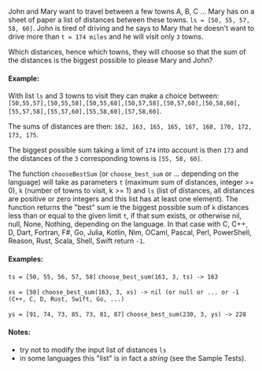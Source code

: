 John and Mary want to travel between a few towns A, B, C ... Mary has on a sheet of paper a list of distances between these towns.
`ls = [50, 55, 57, 58, 60]`.
John is tired of driving and he says to Mary that he doesn't want to drive more than `t = 174 miles` and he
will visit only `3` towns.

Which distances, hence which towns, they will choose so that the sum of the distances is the biggest possible to please Mary and John?

#### Example: 

With list `ls` and 3 towns to visit they can make a choice between: 
`[50,55,57],[50,55,58],[50,55,60],[50,57,58],[50,57,60],[50,58,60],[55,57,58],[55,57,60],[55,58,60],[57,58,60]`.

The sums of distances are then:
`162, 163, 165, 165, 167, 168, 170, 172, 173, 175`.

The biggest possible sum taking a limit of `174` into account is then `173` and the distances of the `3` 
corresponding towns is `[55, 58, 60]`.

The function `chooseBestSum` (or `choose_best_sum` or ... depending on the language) will take as parameters `t` (maximum sum of distances, integer >= 0), `k` (number of towns to visit, k >= 1) 
and `ls` (list of distances, all distances are positive or zero integers and this list has at least one element).
The function returns the "best" sum ie the biggest possible sum of `k` distances less than or equal to the given limit `t`, if that sum exists,
or otherwise nil, null, None, Nothing, depending on the language. In that case with C, C++, D, Dart, Fortran, F#, Go, Julia, Kotlin, Nim, OCaml, Pascal, Perl, PowerShell, Reason, Rust, Scala, Shell, Swift return `-1`.

#### Examples: 

`ts = [50, 55, 56, 57, 58]`
`choose_best_sum(163, 3, ts) -> 163`

`xs = [50]`
`choose_best_sum(163, 3, xs) -> nil (or null or ... or -1 (C++, C, D, Rust, Swift, Go, ...)`

`ys = [91, 74, 73, 85, 73, 81, 87]`
`choose_best_sum(230, 3, ys) -> 228`

#### Notes: 
- try not to modify the input list of distances `ls`
- in some languages this "list" is in fact a *string* (see the Sample Tests). 
